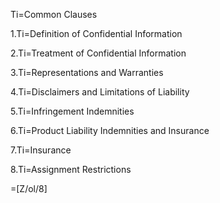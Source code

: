 Ti=Common Clauses

1.Ti=Definition of Confidential Information

2.Ti=Treatment of Confidential Information

3.Ti=Representations and Warranties

4.Ti=Disclaimers and Limitations of Liability

5.Ti=Infringement Indemnities

6.Ti=Product Liability Indemnities and Insurance

7.Ti=Insurance

8.Ti=Assignment Restrictions

=[Z/ol/8]
